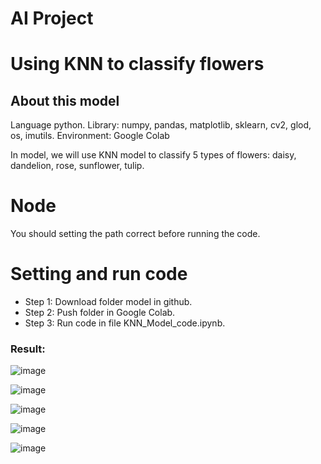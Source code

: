 # AI Project

# Using KNN to classify flowers
## About this model
Language python.
Library: numpy, pandas, matplotlib, sklearn, cv2, glod, os, imutils.
Environment: Google Colab

In model, we will use KNN model to classify 5 types of flowers: daisy, dandelion, rose, sunflower, tulip.
# Node 

You should setting the path correct before running the code.

# Setting and run code
+ Step 1: Download folder model in github.
+ Step 2: Push folder in Google Colab.
+ Step 3: Run code in file KNN_Model_code.ipynb.

### Result:

![image](https://github.com/datt46999/using-KNN-to-classify-flowers/assets/125117718/9b6dbbdf-b84c-4f81-9c96-aea28febd685)

![image](https://github.com/datt46999/using-KNN-to-classify-flowers/assets/125117718/687b9e1b-04c9-41cb-9fab-9c927eb315ba)

![image](https://github.com/datt46999/using-KNN-to-classify-flowers/assets/125117718/c15a472e-eba5-4fd2-983b-bf659cd7ce51)

![image](https://github.com/datt46999/using-KNN-to-classify-flowers/assets/125117718/35fd8982-9c75-4130-b1ba-09aca3ff294d)


![image](https://github.com/datt46999/using-KNN-to-classify-flowers/assets/125117718/7fe8c817-624b-4f33-a728-09d3305f9e28)
